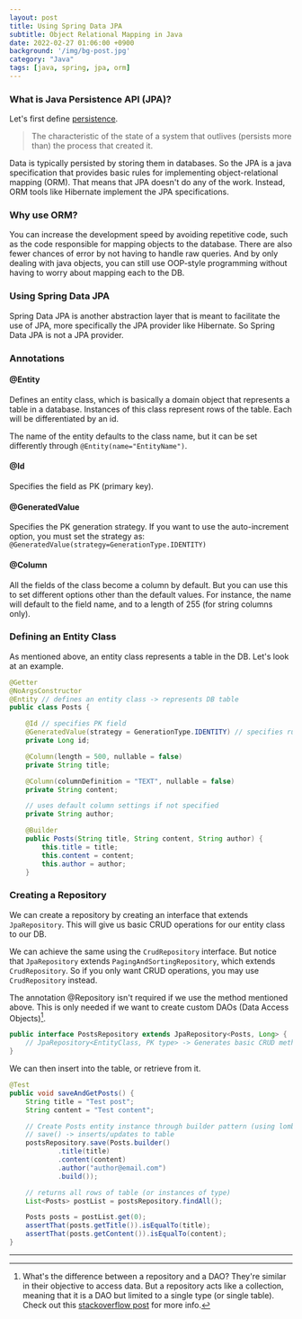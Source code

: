 ```yaml
---
layout: post
title: Using Spring Data JPA
subtitle: Object Relational Mapping in Java
date: 2022-02-27 01:06:00 +0900
background: '/img/bg-post.jpg'
category: "Java"
tags: [java, spring, jpa, orm]
---
```


### What is Java Persistence API (JPA)?
Let's first define [persistence](https://en.wikipedia.org/wiki/Persistence_(computer_science)).
> The characteristic of the state of a system that outlives (persists more than) the process that created it. 

Data is typically persisted by storing them in databases. So the JPA is a java specification that provides basic rules for implementing object-relational mapping (ORM). That means that JPA doesn't do any of the work. Instead, ORM tools like Hibernate implement the JPA specifications. 

### Why use ORM?
You can increase the development speed by avoiding repetitive code, such as the code responsible for mapping objects to the database. There are also fewer chances of error by not having to handle raw queries. And by only dealing with java objects, you can still use OOP-style programming without having to worry about mapping each to the DB.

### Using Spring Data JPA
Spring Data JPA is another abstraction layer that is meant to facilitate the use of JPA, more specifically the JPA provider like Hibernate. So Spring Data JPA is not a JPA provider.

### Annotations
#### @Entity
Defines an entity class, which is basically a domain object that represents a table in a database. Instances of this class represent rows of the table. Each will be differentiated by an id. 

The name of the entity defaults to the class name, but it can be set differently through `@Entity(name="EntityName")`.

#### @Id
Specifies the field as PK (primary key).

#### @GeneratedValue
Specifies the PK generation strategy. If you want to use the auto-increment option, you must set the strategy as:  
`@GeneratedValue(strategy=GenerationType.IDENTITY)`

#### @Column
All the fields of the class become a column by default. But you can use this to set different options other than the default values. For instance, the name will default to the field name, and to a length of 255 (for string columns only).


### Defining an Entity Class
As mentioned above, an entity class represents a table in the DB. 
Let's look at an example.
```java
@Getter
@NoArgsConstructor
@Entity // defines an entity class -> represents DB table
public class Posts {

    @Id // specifies PK field
    @GeneratedValue(strategy = GenerationType.IDENTITY) // specifies rule for PK generation. IDENTITY -> auto increment option
    private Long id;

    @Column(length = 500, nullable = false)
    private String title;

    @Column(columnDefinition = "TEXT", nullable = false)
    private String content;

    // uses default column settings if not specified
    private String author;

    @Builder
    public Posts(String title, String content, String author) {
        this.title = title;
        this.content = content;
        this.author = author;
    }
```

### Creating a Repository
We can create a repository by creating an interface that extends `JpaRepository`. This will give us basic CRUD operations for our entity class to our DB. 

We can achieve the same using the `CrudRepository` interface. But notice that `JpaRepository` extends `PagingAndSortingRepository`, which extends `CrudRepository`. So if you only want CRUD operations, you may use `CrudRepository` instead. 

The annotation @Repository isn't required if we use the method mentioned above. This is only needed if we want to create custom DAOs (Data Access Objects)[^1]. 

```java
public interface PostsRepository extends JpaRepository<Posts, Long> {
    // JpaRepository<EntityClass, PK type> -> Generates basic CRUD methods
}
```

We can then insert into the table, or retrieve from it.
```java
@Test
public void saveAndGetPosts() {
    String title = "Test post";
    String content = "Test content";

    // Create Posts entity instance through builder pattern (using lombok @Builder)
    // save() -> inserts/updates to table
    postsRepository.save(Posts.builder()
            .title(title)
            .content(content)
            .author("author@email.com")
            .build());

    // returns all rows of table (or instances of type)
    List<Posts> postList = postsRepository.findAll();

    Posts posts = postList.get(0);
    assertThat(posts.getTitle()).isEqualTo(title);
    assertThat(posts.getContent()).isEqualTo(content);
}
```

---
[^1]: What's the difference between a repository and a DAO? They're similar in their objective to access data. But a repository acts like a collection, meaning that it is a DAO but limited to a single type (or single table). Check out this [stackoverflow post](https://stackoverflow.com/questions/8550124/what-is-the-difference-between-dao-and-repository-patterns) for more info.
